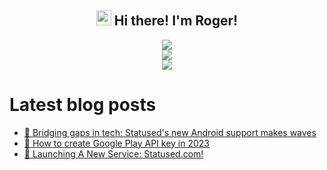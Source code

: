 <h2 align="center"><img src = "https://raw.githubusercontent.com/MartinHeinz/MartinHeinz/master/wave.gif" width = 24px> Hi there! I'm Roger!</h3>

<p align="center">
<img src="https://github-readme-stats.anuraghazra1.vercel.app/api?username=rogerluan&show_icons=true"></br>
<img src="https://github-readme-streak-stats.herokuapp.com/?user=rogerluan"></br>
<img src="https://views.whatilearened.today/views/github/rogerluan/rogerluan.svg"></br>
</p>

<!--

<details><summary>Click to see my Stack Overflow Stats</summary>

![Stack Overflow Card](https://readme-components.vercel.app/api?component=stackoverflow&stackoverflowid=4075379)

</details>

-->

# Latest blog posts

<!-- BLOG-POST-LIST:START -->
- [🌉 Bridging gaps in tech: Statused&#39;s new Android support makes waves](https://www.roger.ml/p/launching-statused-android)
- [🤖 How to create Google Play API key in 2023](https://www.roger.ml/p/how-to-create-google-play-api-key)
- [🚀 Launching A New Service: Statused.com!](https://www.roger.ml/p/launching-statused)
<!-- BLOG-POST-LIST:END -->
